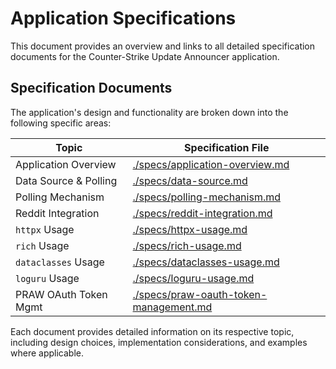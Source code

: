 # Application Specifications

This document provides an overview and links to all detailed specification documents for the Counter-Strike Update Announcer application.

## Specification Documents

The application's design and functionality are broken down into the following specific areas:

| Topic                     | Specification File                                     |
| ------------------------- | ------------------------------------------------------ |
| Application Overview      | [./specs/application-overview.md](./specs/application-overview.md) |
| Data Source & Polling     | [./specs/data-source.md](./specs/data-source.md)             |
| Polling Mechanism         | [./specs/polling-mechanism.md](./specs/polling-mechanism.md)   |
| Reddit Integration        | [./specs/reddit-integration.md](./specs/reddit-integration.md) |
| `httpx` Usage             | [./specs/httpx-usage.md](./specs/httpx-usage.md)             |
| `rich` Usage              | [./specs/rich-usage.md](./specs/rich-usage.md)               |
| `dataclasses` Usage       | [./specs/dataclasses-usage.md](./specs/dataclasses-usage.md)   |
| `loguru` Usage            | [./specs/loguru-usage.md](./specs/loguru-usage.md)           |
| PRAW OAuth Token Mgmt     | [./specs/praw-oauth-token-management.md](./specs/praw-oauth-token-management.md) |

Each document provides detailed information on its respective topic, including design choices, implementation considerations, and examples where applicable. 